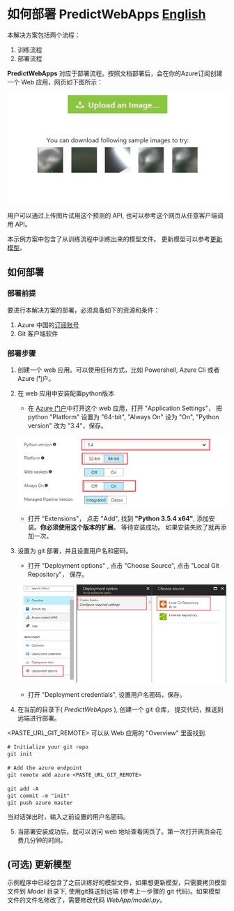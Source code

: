 # 如何部署 PredictWebApps [English](README-EN.md)

本解决方案包括两个流程：
1. 训练流程
2. 部署流程

**PredictWebApps** 对应于部署流程。按照文档部署后，会在你的Azure订阅创建一个 Web 应用，网页如下图所示：

 ![WebPage](webPage.png "Web Page")

用户可以通过上传图片试用这个预测的 API, 也可以参考这个网页从任意客户端调用 API。

本示例方案中包含了从训练流程中训练出来的模型文件。 更新模型可以参考[更新模型](#可选-更新模型)。

## 如何部署

### 部署前提
要进行本解决方案的部署，必须具备如下的资源和条件：
1. Azure 中国的[订阅账号](https://www.azure.cn/)
2. Git 客户端软件

### 部署步骤
1. 创建一个 web 应用。可以使用任何方式，比如 Powershell, Azure Cli 或者 Azure 门户。
2. 在 web 应用中安装配置python版本
    + 在 [Azure 门户](https://portal.azure.cn/)中打开这个 web 应用，打开 "Application Settings"， 把 python "Platform" 设置为 "64-bit", "Always On" 设为 "On", "Python version" 改为 "3.4"，保存。

    ![WebAppSetting](webSetting.png "WebApp Setting")

    + 打开 "Extensions"， 点击 "Add", 找到 **"Python 3.5.4 x64"**, 添加安装。**你必须使用这个版本的扩展**。 等待安装成功。 如果安装失败了就再添加一次。

3. 设置为 git 部署，并且设置用户名和密码。
    + 打开 "Deployment options" , 点击 "Choose Source", 点击 "Local Git Repository"， 保存。

    ![Set Git as Deplyment options](enablegit.png "enablegit")

    + 打开 "Deployment credentials", 设置用户名密码，保存。

4. 在当前的目录下( *PredictWebApps* ), 创建一个 git 仓库， 提交代码，推送到远端进行部署。

<PASTE_URL_GIT_REMOTE> 可以从 Web 应用的 "Overview" 里面找到.
``` git
# Initialize your git repo
git init

# Add the azure endpoint
git remote add azure <PASTE_URL_GIT_REMOTE>

git add -A
git commit -m "init"
git push azure master

```
当对话弹出时，输入之前设置的用户名密码。

5. 当部署安装成功后，就可以访问 web 地址查看网页了。第一次打开网页会花费几分钟的时间。

## (可选) 更新模型
示例程序中已经包含了之前训练好的模型文件，如果想更新模型，只需要拷贝模型文件到 *Model* 目录下, 使用git推送到远端 (参考上一步骤的 git 代码)。如果模型文件的文件名修改了，需要修改代码 *WebApp/model.py*。